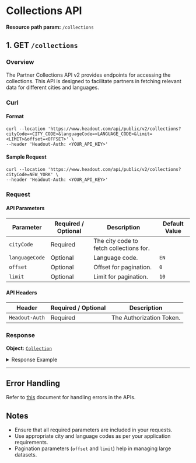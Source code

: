 # Collections API

**Resource path param:** `/collections`

## 1. <a name="GET - /collections"></a>GET `/collections`

### Overview
The Partner Collections API v2 provides endpoints for accessing the collections. This API is designed to facilitate partners in fetching relevant data for different cities and languages.

### Curl

#### Format
```shell
curl --location 'https://www.headout.com/api/public/v2/collections?cityCode=<CITY_CODE>&languageCode=<LANGUAGE_CODE>&limit=<LIMIT>&offset=<OFFSET>' \
--header 'Headout-Auth: <YOUR_API_KEY>'
```

#### Sample Request
```shell
curl --location 'https://www.headout.com/api/public/v2/collections?cityCode=NEW_YORK' \
--header 'Headout-Auth: <YOUR_API_KEY>'
```

### Request

#### API Parameters
| Parameter      | Required / Optional | Description                             | Default Value |
|----------------|---------------------|-----------------------------------------|---------------|
| `cityCode`     | Required            | The city code to fetch collections for. |               |
| `languageCode` | Optional            | Language code.                          | `EN`          |
| `offset`       | Optional            | Offset for pagination.                  | `0`           |
| `limit`        | Optional            | Limit for pagination.                   | `10`          |

#### API Headers
| Header         | Required / Optional | Description              |
|----------------|---------------------|--------------------------|
| `Headout-Auth` | Required            | The Authorization Token. |


### Response

**Object:** [`Collection`](/object-models/v2/Collection.md)

<details>
<summary>Response Example</summary>

```json
{
  "collections": [
    {
      "id": "24",
      "name": "Broadway",
      "cityCode": "NEW_YORK",
      "localeSpecificUrls": {
        "EN": "/broadway-tickets-c-24/",
        "ES": "/es/entradas-espectaculos-de-broadway-c-24/",
        "FR": "/fr/billets-comedie-musicale-broadway-c-24/",
        "IT": "/it/broadway-biglietti-c-24/",
        "DE": "/de/broadway-tickets-c-24/",
        "PT": "/pt/broadway-c-24/",
        "NL": "/nl/broadway-c-24/"
      },
      "canonicalUrl": "https://www.headout.com/broadway-tickets-c-24/"
    },
    {
      "id": "161",
      "name": "Off Broadway Show Tickets",
      "cityCode": "NEW_YORK",
      "localeSpecificUrls": {
        "EN": "/off-broadway-show-tickets-c-161/",
        "ES": "/es/entradas-espectaculos-off-broadway-c-161/",
        "FR": "/fr/off-broadway-c-161/",
        "IT": "/it/biglietti-per-spettacoli-off-broadway-c-161/",
        "DE": "/de/off-broadway-c-161/",
        "PT": "/pt/ingressos-para-espetaculos-off-broadway-c-161/",
        "NL": "/nl/off-broadway-c-161/"
      },
      "canonicalUrl": "https://www.headout.com/off-broadway-show-tickets-c-161/"
    },
    {
      "id": "121",
      "name": "Statue of Liberty",
      "cityCode": "NEW_YORK",
      "localeSpecificUrls": {
        "EN": "/statue-of-liberty-cruises-c-121/",
        "ES": "/es/estatua-de-la-libertad-c-121/",
        "FR": "/fr/statue-de-la-liberte-c-121/",
        "IT": "/it/statua-della-liberta-c-121/",
        "DE": "/de/freiheitsstatue-c-121/",
        "PT": "/pt/estatua-da-liberdade-c-121/",
        "NL": "/nl/vrijheidsbeeld-c-121/"
      },
      "canonicalUrl": "https://www.headout.com/statue-of-liberty-cruises-c-121/"
    }
  ],
  "nextUrl": null,
  "prevUrl": null,
  "total": 3,
  "nextOffset": null
}
```

</details>

---

## Error Handling
Refer to [this](./error-handling.md) document for handling errors in the APIs.

## Notes
- Ensure that all required parameters are included in your requests.
- Use appropriate city and language codes as per your application requirements.
- Pagination parameters (`offset` and `limit`) help in managing large datasets.
